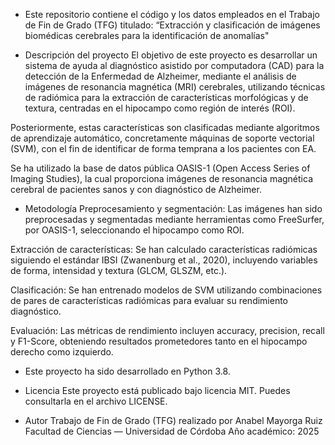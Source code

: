 - Este repositorio contiene el código y los datos empleados en el Trabajo de Fin de Grado (TFG) titulado:
“Extracción y clasificación de imágenes biomédicas cerebrales para la identificación de anomalías"

- Descripción del proyecto
El objetivo de este proyecto es desarrollar un sistema de ayuda al diagnóstico asistido por computadora (CAD) para la detección de la Enfermedad de Alzheimer, mediante el análisis de imágenes de resonancia magnética (MRI) cerebrales, utilizando técnicas de radiómica para la extracción de características morfológicas y de textura, centradas en el hipocampo como región de interés (ROI).

Posteriormente, estas características son clasificadas mediante algoritmos de aprendizaje automático, concretamente máquinas de soporte vectorial (SVM), con el fin de identificar de forma temprana a los pacientes con EA.

Se ha utilizado la base de datos pública OASIS-1 (Open Access Series of Imaging Studies), la cual proporciona imágenes de resonancia magnética cerebral de pacientes sanos y con diagnóstico de Alzheimer.

- Metodología
Preprocesamiento y segmentación: Las imágenes han sido preprocesadas y segmentadas mediante herramientas como FreeSurfer, por OASIS-1, seleccionando el hipocampo como ROI.

Extracción de características: Se han calculado características radiómicas siguiendo el estándar IBSI (Zwanenburg et al., 2020), incluyendo variables de forma, intensidad y textura (GLCM, GLSZM, etc.).

Clasificación: Se han entrenado modelos de SVM utilizando combinaciones de pares de características radiómicas para evaluar su rendimiento diagnóstico.

Evaluación: Las métricas de rendimiento incluyen accuracy, precision, recall y F1-Score, obteniendo resultados prometedores tanto en el hipocampo derecho como izquierdo.


- Este proyecto ha sido desarrollado en Python 3.8.

- Licencia
Este proyecto está publicado bajo licencia MIT. Puedes consultarla en el archivo LICENSE.

- Autor
Trabajo de Fin de Grado (TFG) realizado por Anabel Mayorga Ruiz
Facultad de Ciencias — Universidad de Córdoba
Año académico: 2025

